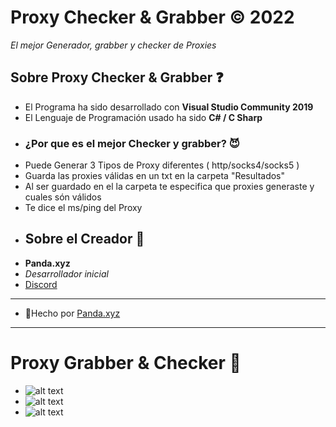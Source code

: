 # Proxy Checker & Grabber ©️ 2022
_El mejor Generador, grabber y checker de Proxies_ 
## Sobre Proxy Checker & Grabber ❓
- El Programa ha sido desarrollado con **Visual Studio Community 2019**
-   El Lenguaje de Programación usado ha sido **C# / C Sharp** 
-  ### ¿Por que es el mejor Checker y grabber? 😈
-    Puede Generar 3 Tipos de Proxy diferentes ( http/socks4/socks5 ) 
-    Guarda las proxies válidas en un txt en la carpeta "Resultados"
-    Al ser guardado en el la carpeta te especifica que proxies generaste y cuales són válidos
-    Te dice el ms/ping del Proxy
-   ## Sobre el Creador 🍻
-   **Panda.xyz**
-    *Desarrollador inicial*
-    [Discord](https://dsc.gg/pandaxyz) 
-   --- 
-   👑Hecho por [Panda.xyz](https://im-pandaxyz.netlify.app/)
-   ---
# Proxy Grabber & Checker 🤑
-    ![alt text](https://i.imgur.com/9BELzwR.png)
-    ![alt text](https://i.imgur.com/bSkHAzy.png)
-    ![alt text](https://i.imgur.com/Vt7lBEu.png)
